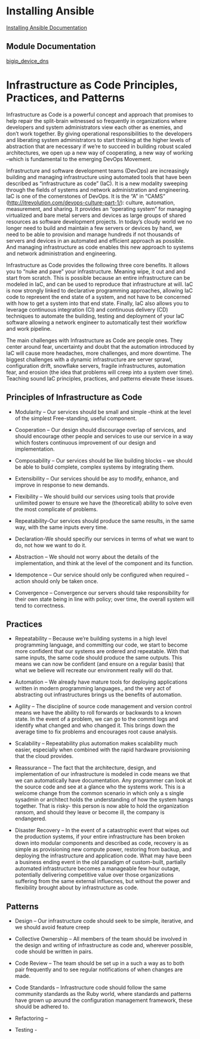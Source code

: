 # Installing Ansible

[Installing Ansible Documentation](docs/INSTALL.md)

## Module Documentation

[bigip_device_dns](tasks/bigip_device_dns)

# Infrastructure as Code Principles, Practices, and Patterns


Infrastructure as Code is a powerful concept and approach that promises to help repair the split-brain witnessed so frequently in organizations where developers and system administrators view each other as enemies, and don’t work together. By giving operational responsibilities to the developers and liberating system administrators to start thinking at the higher levels of abstraction that are necessary if we’re to succeed in building robust scaled architectures, we open up a new way of cooperating, a new way of working –which is fundamental to the emerging DevOps Movement. 

Infrastructure and software development teams (DevOps) are increasingly building and managing infrastructure using automated tools that have been described as “infrastructure as code” (IaC). It is a new modality sweeping through the fields of systems and network administration and engineering. IaC is one of the cornerstones of DevOps. It is the “A” in “CAMS” (http://itrevolution.com/devops-culture-part-1/): culture, automation, measurement, and sharing. It provides an “operating system” for managing virtualized and bare metal servers and devices as large groups of shared resources as software development projects. In today’s cloudy world we no longer need to build and maintain a few servers or devices by hand, we need to be able to provision and manage hundreds if not thousands of servers and devices in an automated and efficient approach as possible. And managing infrastructure as code enables this new approach to systems and network administration and engineering.  

Infrastructure as Code provides the following three core benefits. It allows you to “nuke and pave” your infrastructure. Meaning wipe, it out and and start from scratch. This is possible because an entire infrastructure can be modeled in IaC, and can be used to reproduce that infrastructure at will.  IaC is now strongly linked to declarative programming approaches, allowing IaC code to represent the end state of a system, and not have to be concerned with how to get a system into that end state. Finally, IaC also allows you to leverage continuous integration (CI) and continuous delivery (CD) techniques to automate the building, testing and deployment of your IaC software allowing a network engineer to automatically test their workflow and work pipeline. 

The main challenges with Infrastructure as Code are people ones. They center around fear, uncertainty and doubt that the automation introduced by IaC will cause more headaches, more challenges, and more downtime. The biggest challenges with a dynamic infrastructure are server sprawl, configuration drift, snowflake servers, fragile infrastructures, automation fear, and erosion (the idea that problems will creep into a system over time). Teaching sound IaC principles, practices, and patterns elevate these issues. 

## Principles of Infrastructure as Code
  
* Modularity – Our services should be small and simple –think at the level of the simplest 
  Free-standing, useful component.

* Cooperation – Our design should discourage overlap of services, and should encourage other people and services to use our service in a way which fosters continuous improvement of our design and implementation.

* Composability – Our services should be like building blocks – we should be able to build complete, complex systems by integrating them.

* Extensibility – Our services should be asy to modify, enhance, and improve in response to new demands. 

* Flexibility – We should build our services using tools that provide unlimited power to ensure we have the (theoretical) ability to solve even the most complicate of problems. 

* Repeatability-Our services should produce the same results, in the same way, with the same inputs every time. 

* Declaration-We should specifiy our services in terms of what we want to do, not how we want to do it. 

* Abstraction – We should not worry about the details of the implementation, and think at the level of the component and its function. 

* Idempotence – Our service should only be configured when required – action should only be taken once.

* Convergence – Convergence our servers should take responsibility for their own state being in line with policy; over time, the overall system will tend to correctness. 

## Practices

* Repeatability – Because we’re building systems in a high level programming language, and committing our code, we start to become more confident that our systems are ordered and repeatable. With that same inputs, the same code should produce the same outputs. This means we can now be confident (and ensure on a regular basis) that what we believe will recreate our environment really will do that.
 
* Automation – We already have mature tools for deploying applications written in modern programming languages., and the very act of abstracting out infrastructures brings us the benefits of automation. 

* Agility – The discipline of source code management and version control means we have the ability to roll forwards or backwards to a known state. In the event of a problem, we can go to the commit logs and identify what changed and who changed it. This brings down the average time to fix problems and encourages root cause analysis. 

* Scalability – Repeatability plus automation makes scalability much easier, especially when combined with the rapid hardware provisioning that the cloud provides. 

* Reassurance – The fact that the architecture, design, and implementation of our infrastructure is modeled in code means we that we can automatically have documentation. Any programmer can look at the source code and see at a glance who the systems work. This is a welcome change from the common scenario in which only a s single sysadmin or architect holds the understanding of how the system hangs together. That is risky- this person is now able to hold the organization ransom, and should they leave or become ill, the company is endangered. 

* Disaster Recovery – In the event of a catastrophic event that wipes out the production systems, if your entire infrastructure has been broken down into modular components and described as code, recovery is as simple as provisioning new compute power, restoring from backup, and deploying the infrastructure and application code. What may have been a business ending event in the old paradigm of custom-built, partially automated infrastructure becomes a manageable few hour outage, potentially delivering competitive value over those organizations suffering from the same external influecnes, but without the power and flexibility brought about by infrastructure as code. 

## Patterns
* Design – Our infrastructure code should seek to be simple, iterative, and we should avoid feature creep

* Collective Ownership – All members of the team should be involved in the design and writing of infrastructure as code and, wherever possible, code should be written in pairs. 

* Code Review – The team should be set up in a such a way as to both pair frequently and to see regular notifications of when changes are made.

* Code Standards – Infrastructure code should follow the same community standards as the Ruby world, where standards and patterns have grown up around the configuration management framework, these should be adhered to.

* Refactoring – 

* Testing -



